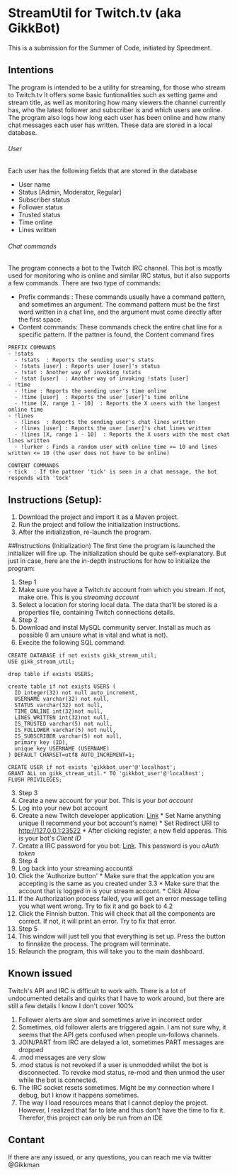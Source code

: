 # StreamUtil for Twitch.tv (aka GikkBot)
This is a submission for the Summer of Code, initiated by Speedment.

## Intentions
The program is intended to be a utility for streaming, for those who stream to Twitch.tv 
It offers some basic funtionalities such as setting game and stream title, as well as monitoring how many viewers the channel currently has, who the latest follower and subscriber is and which users are online.
The program also logs how long each user has been online and how many chat messages each user has written. These data are stored in a local database.

###### User
Each user has the following fields that are stored in the database
- User name
- Status [Admin, Moderator, Regular]
- Subscriber status
- Follower status
- Trusted status
- Time online
- Lines written

###### Chat commands
The program connects a bot to the Twitch IRC channel. This bot is mostly used for monitoring who is online and similar IRC status, but it also supports a few commands. There are two type of commands: 
- Prefix commands : These commands usually have a command pattern, and sometimes an argument. The command pattern must be the first word written in a chat line, and the argument must come directly after the first space.
- Content commands: These commands check the entire chat line for a specific pattern. If the pattner is found, the Content command fires
```
PREFIX COMMANDS
- !stats 
  - !stats  : Reports the sending user's stats
  - !stats [user] : Reports user [user]'s status
  - !stat : Another way of invoking !stats
  - !stat [user]  : Another way of invoking !stats [user]
- !time
  - !time : Reports the sending user's time online
  - !time [user]  : Reports the user [user]'s time online
  - !time [X, range 1 - 10]  : Reports the X users with the longest online time
- !lines
  - !lines  : Reports the sending user's chat lines written
  - !lines [user] : Reports the user [user]'s chat lines written
  - !lines [X, range 1 - 10]  : Reports the X users with the most chat lines written
  - !lurker : Finds a random user with online time >= 10 and lines written <= 10 (the user does not have to be online)
  
CONTENT COMMANDS
- tick  : If the pattner 'tick' is seen in a chat message, the bot responds with 'tock'
```
## Instructions (Setup):
1. Download the project and import it as a Maven project.
2. Run the project and follow the initialization instructions.
3. After the initialization, re-launch the program.
  
##Instructions (Initialization)
The first time the program is launched the initializer will fire up. The initialization should be quite self-explanatory. But just in case, here are the in-depth instructions for how to initialize the program:

1. Step 1
  1. Make sure you have a Twitch.tv account from which you stream. If not, make one. This is you *streaming account*
  1. Select a location for storing local data. The data that'll be stored is a properties file, containing Twitch connections details.
2. Step 2
  1. Download and instal MySQL community server. Install as much as possible (I am unsure what is vital and what is not).
  2. Execite the following SQL command:
  ```
  CREATE DATABASE if not exists gikk_stream_util;
  USE gikk_stream_util;

  drop table if exists USERS;

  create table if not exists USERS (
    ID integer(32) not null auto_increment,
    USERNAME varchar(32) not null,
    STATUS varchar(32) not null,
    TIME_ONLINE int(32)not null,
    LINES_WRITTEN int(32)not null,
    IS_TRUSTED varchar(5) not null,
    IS_FOLLOWER varchar(5) not null,
    IS_SUBSCRIBER varchar(5) not null,
    primary key (ID),
    unique key USERNAME (USERNAME)
  ) DEFAULT CHARSET=utf8 AUTO_INCREMENT=1;

  CREATE USER if not exists 'gikkbot_user'@'localhost';
  GRANT ALL on gikk_stream_util.* TO 'gikkbot_user'@'localhost';
  FLUSH PRIVILEGES;
  ```
3. Step 3
  1. Create a new account for your bot. This is your *bot account*
  2. Log into your new bot account
  3. Create a new Twitch developer application: [Link](https://www.twitch.tv/kraken/oauth2/clients/new)
    * Set Name anything unique (I recommend your bot account's name)
    * Set Redirect URI to http://127.0.0.1:23522
    * After clicking register, a new field apperas. This is your bot's *Client ID*
  4. Create a IRC password for you bot: [Link](https://twitchapps.com/tmi/). This password is you *oAuth token*
4. Step 4
  1. Log back into your streaming accountä
  2. Click the 'Authorize button'
    * Make sure that the applcation you are accepting is the same as you created under 3.3
    * Make sure that the account that is logged in is your stream account.
    * Click Allow
  3. If the Authorization process failed, you will get an error message telling you what went wrong. Try to fix it and go back to 4.2
  4. Click the Finnish button. This will check that all the components are correct. If not, it will print an error. Try to fix that error.
5. Step 5
  1. This window will just tell you that everything is set up. Press the button to finnalize the process. The program will terminate.
  2. Relaunch the program, this will take you to the main dashboard.
  
## Known issued
Twitch's API and IRC is difficult to work with. There is a lot of undocumented details and quirks that I have to work around, but there are still a few details I know I don't cover 100%

1. Follower alerts are slow and sometimes arive in incorrect order
2. Sometimes, old follower alerts are triggered again. I am not sure why, it seems that the API gets confused when people un-follows channels.
3. JOIN/PART from IRC are delayed a lot, sometimes PART messages are dropped
4. .mod messages are very slow
5. .mod status is not revoked if a user is unmodded whilst the bot is disconnected. To revoke mod status, re-mod and then unmod the user while the bot is connected.
6. The IRC socket resets sometimes. Might be my connection where I debug, but I know it happens sometimes.
7. The way I load resources means that I cannot deploy the project. However, I realized that far to late and thus don't have the time to fix it. Therefor, this project can only be run from an IDE

## Contant
If there are any issued, or any questions, you can reach me via twitter @Gikkman

